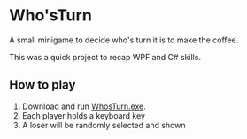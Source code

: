 # Who'sTurn
A small minigame to decide who's turn it is to make the coffee.

This was a quick project to recap WPF and C# skills.

## How to play
1. Download and run [WhosTurn.exe](https://github.com/FreddieDev/WhosTurn/blob/master/bin/Debug/WhosTurn.exe).
2. Each player holds a keyboard key
3. A loser will be randomly selected and shown
